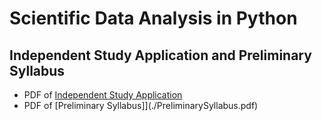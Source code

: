 # Scientific Data Analysis in Python


## Independent Study Application and Preliminary Syllabus

* PDF of [Independent Study Application](./IndependentStudyApplication.pdf)
* PDF of [Preliminary Syllabus]](./PreliminarySyllabus.pdf)
